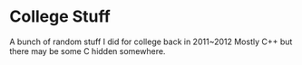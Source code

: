 # College Stuff
A bunch of random stuff I did for college back in 2011~2012
Mostly C++ but there may be some C hidden somewhere.
